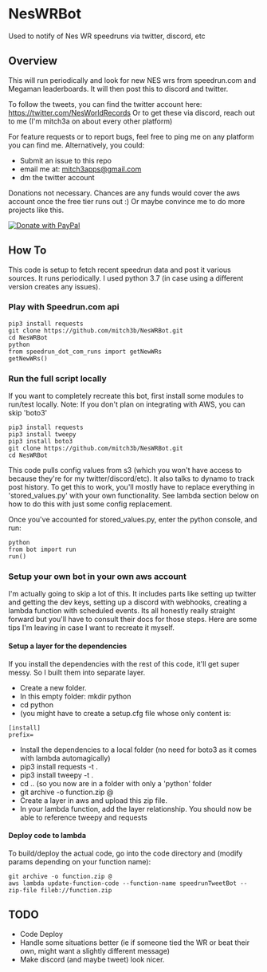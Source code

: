 # NesWRBot
Used to notify of Nes WR speedruns via twitter, discord, etc

## Overview
This will run periodically and look for new NES wrs from speedrun.com and Megaman leaderboards. It will then post this to discord and twitter.

To follow the tweets, you can find the twitter account here: https://twitter.com/NesWorldRecords
Or to get these via discord, reach out to me (I'm mitch3a on about every other platform)

For feature requests or to report bugs, feel free to ping me on any platform you can find me. Alternatively, you could:
* Submit an issue to this repo
* email me at:  [mitch3apps@gmail.com](mailto:mitch3apps@gmail.com?subject=Nes%20WR%20Bot)
* dm the twitter account

Donations not necessary. Chances are any funds would cover the aws account once the free tier runs out :) Or maybe convince me to do more projects like this.

[![Donate with PayPal](https://www.paypalobjects.com/en_US/i/btn/btn_donate_SM.gif)](https://www.paypal.com/cgi-bin/webscr?cmd=_donations&business=7DZA9T6PVE3LL&item_name=Dev&currency_code=USD&source=url)

## How To
This code is setup to fetch recent speedrun data and post it various sources. It runs periodically. I used python 3.7 (in case using a different version creates any issues).

### Play with Speedrun.com api
```
pip3 install requests
git clone https://github.com/mitch3b/NesWRBot.git
cd NesWRBot
python
from speedrun_dot_com_runs import getNewWRs
getNewWRs()
```

### Run the full script locally
If you want to completely recreate this bot, first install some modules to run/test locally. Note: If you don't plan on integrating with AWS, you can skip 'boto3'

```
pip3 install requests
pip3 install tweepy
pip3 install boto3
git clone https://github.com/mitch3b/NesWRBot.git
cd NesWRBot
```

This code pulls config values from s3 (which you won't have access to because they're for my twitter/discord/etc). It also talks to dynamo to track post history. To get this to work, you'll mostly have to replace everything in 'stored_values.py' with your own functionality. See lambda section below on how to do this with just some config replacement.

Once you've accounted for stored_values.py, enter the python console, and run:
```
python
from bot import run
run()
```

### Setup your own bot in your own aws account
I'm actually going to skip a lot of this. It includes parts like setting up twitter and getting the dev keys, setting up a discord with webhooks, creating a lambda function with scheduled events. Its all honestly really straight forward but you'll have to consult their docs for those steps. Here are some tips I'm leaving in case I want to recreate it myself.

#### Setup a layer for the dependencies
If you install the dependencies with the rest of this code, it'll get super messy. So I built them into separate layer.
* Create a new folder.
* In this empty folder: mkdir python
* cd python
* (you might have to create a setup.cfg file whose only content is:
```
[install]
prefix=
```
* Install the dependencies to a local folder (no need for boto3 as it comes with lambda automagically)
 * pip3 install requests -t .
 * pip3 install tweepy -t .
* cd .. (so you now are in a folder with only a 'python' folder
* git archive -o function.zip @
* Create a layer in aws and upload this zip file.
* In your lambda function, add the layer relationship. You should now be able to reference tweepy and requests

#### Deploy code to lambda
To build/deploy the actual code, go into the code directory and (modify params depending on your function name):
```
git archive -o function.zip @
aws lambda update-function-code --function-name speedrunTweetBot --zip-file fileb://function.zip
```

## TODO
* Code Deploy
* Handle some situations better (ie if someone tied the WR or beat their own, might want a slightly different message)
* Make discord (and maybe tweet) look nicer.
